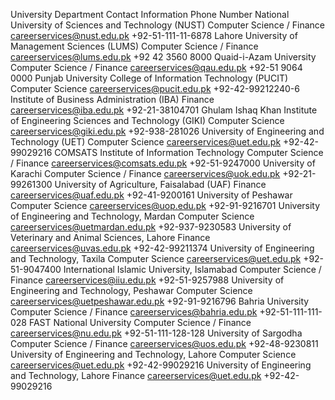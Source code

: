 University	Department	Contact Information	Phone Number
National University of Sciences and Technology (NUST)	Computer Science / Finance	careerservices@nust.edu.pk	+92-51-111-11-6878
Lahore University of Management Sciences (LUMS)	Computer Science / Finance	careerservices@lums.edu.pk	+92 42 3560 8000
Quaid-i-Azam University	Computer Science / Finance	careerservices@qau.edu.pk	+92-51 9064 0000
Punjab University College of Information Technology (PUCIT)	Computer Science	careerservices@pucit.edu.pk	+92-42-99212240-6
Institute of Business Administration (IBA)	Finance	careerservices@iba.edu.pk	+92-21-38104701
Ghulam Ishaq Khan Institute of Engineering Sciences and Technology (GIKI)	Computer Science	careerservices@giki.edu.pk	+92-938-281026
University of Engineering and Technology (UET)	Computer Science	careerservices@uet.edu.pk	+92-42-99029216
COMSATS Institute of Information Technology	Computer Science / Finance	careerservices@comsats.edu.pk	+92-51-9247000
University of Karachi	Computer Science / Finance	careerservices@uok.edu.pk	+92-21-99261300
University of Agriculture, Faisalabad (UAF)	Finance	careerservices@uaf.edu.pk	+92-41-9200161
University of Peshawar	Computer Science	careerservices@uop.edu.pk	+92-91-9216701
University of Engineering and Technology, Mardan	Computer Science	careerservices@uetmardan.edu.pk	+92-937-9230583
University of Veterinary and Animal Sciences, Lahore	Finance	careerservices@uvas.edu.pk	+92-42-99211374
University of Engineering and Technology, Taxila	Computer Science	careerservices@uet.edu.pk	+92-51-9047400
International Islamic University, Islamabad	Computer Science / Finance	careerservices@iiu.edu.pk	+92-51-9257988
University of Engineering and Technology, Peshawar	Computer Science	careerservices@uetpeshawar.edu.pk	+92-91-9216796
Bahria University	Computer Science / Finance	careerservices@bahria.edu.pk	+92-51-111-111-028
FAST National University	Computer Science / Finance	careerservices@nu.edu.pk	+92-51-111-128-128
University of Sargodha	Computer Science / Finance	careerservices@uos.edu.pk	+92-48-9230811
University of Engineering and Technology, Lahore	Computer Science	careerservices@uet.edu.pk	+92-42-99029216
University of Engineering and Technology, Lahore	Finance	careerservices@uet.edu.pk	+92-42-99029216
